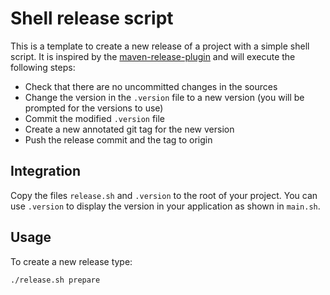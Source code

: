 # Shell release script
This is a template to create a new release of a project with a simple shell script.
It is inspired by the [maven-release-plugin](https://maven.apache.org/maven-release/maven-release-plugin/) and will execute the following steps:
- Check that there are no uncommitted changes in the sources
- Change the version in the `.version` file to a new version (you will be prompted for the versions to use)
- Commit the modified `.version` file
- Create a new annotated git tag for the new version
- Push the release commit and the tag to origin



## Integration
Copy the files `release.sh` and `.version` to the root of your project.
You can use `.version` to display the version in your application as shown in `main.sh`.

## Usage
To create a new release type:

    ./release.sh prepare
